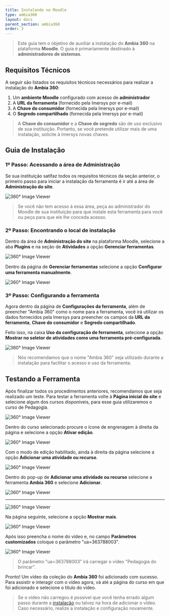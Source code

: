 ```yaml
---
title: Instalando no Moodle
type: ambia360
layout: docs
parent_section: ambia360
order: 3
---
```


> Este guia tem o objetivo de auxiliar a instalação do **Ambia 360** na plataforma **Moodle**. O guia é primariamente destinado à **administradores de sistemas**.

## Requisitos Técnicos

A seguir são listados os requisitos técnicos necessários para realizar a instalação  do **Ambia 360**:

1. Um **ambiente Moodle** configurado com acesso de **administrador**
2. A **URL da ferramenta** (fornecido pela Imersys por e-mail)
3. A **Chave do consumidor** (fornecida pela Imersys por e-mail)
4. O **Segredo compartilhado** (fornecida pela Imersys por e-mail)

> A **Chave do consumidor** e a **Chave de segredo** são de uso exclusivo de sua instituição. Portanto, se você pretende utilizar mais de uma instalação, solicite à Imersys novas chaves.
>

## Guia de Instalação

### 1º Passo: Acessando a área de Administração

Se sua instituição satifaz todos os requisitos técnicos da seção anterior, o primeiro passo para iniciar a instalação da ferramenta é ir até a área de **Administração do site**.

![360&deg; Image Viewer](../images/moodle/Moodle-SS1.png)

> Se você não tem acesso à essa área, peça ao administrador do Moodle  de sua instituição para que instale esta ferramenta para você ou peça para que ele lhe conceda acesso.

<!--toc-->

### 2º Passo: Encontrando o local de instalação

Dentro da área de **Administração do site** na plataforma Moodle, selecione a aba **Plugins** e na seção de **Atividades** a opção **Gerenciar ferramentas**.

![360&deg; Image Viewer](../images/moodle/Moodle-SS2.png)

 Dentro da página de **Gerenciar ferramentas** selecione a opção **Conﬁgurar uma ferramenta manualmente**.

![360&deg; Image Viewer](../images/moodle/Moodle-SS3.png)

### 3º Passo: Configurando a ferramenta

Agora dentro da página de **Configurações da ferramenta**, além de preencher "Ambia 360" como o nome para a ferramenta, você irá utilizar os dados fornecidos pela Imersys para preencher os campos da **URL da ferramenta**, **Chave do consumidor** e **Segredo compartilhado**.

Feito isso, na caixa **Uso da configuração de ferramenta**, selecione a opção **Mostrar no seletor de atividades como uma ferramenta pré-configurada**.

![360&deg; Image Viewer](../images/moodle/Moodle-SS4.png)

> Nós recomendamos que o nome "Ambia 360" seja utilizado durante a instalação para facilitar o acesso e uso da ferramenta.

## Testando a Ferramenta

Após finalizar todos os procedimentos anteriores, recomendamos que seja realizado um teste. Para testar a ferramenta volte à **Página inicial do site** e selecione algum dos cursos disponíveis, para esse guia utilizaremos o curso de Pedagogia.

![360&deg; Image Viewer](../images/moodle/Moodle-SS5.png)

Dentro do curso selecionado procure o ícone de engrenagem à direita da página e selecione a opção **Ativar edição**.

![360&deg; Image Viewer](../images/moodle/Moodle-SS6.png)

Com o modo de edição habilitado, ainda à direita da página selecione a opção **Adicionar uma atividade ou recurso**.

![360&deg; Image Viewer](../images/moodle/Moodle-SS7.png)

Dentro do pop-up de **Adicionar uma atividade ou recurso** selecione a ferramenta **Ambia 360** e selecione **Adicionar**.

![360&deg; Image Viewer](../images/moodle/Moodle-SS8.png)

-----------------------------------

![360&deg; Image Viewer](../images/moodle/Moodle-SS9.png)

Na página seguinte, selecione a opção **Mostrar mais**.

![360&deg; Image Viewer](../images/moodle/Moodle-SS10.png)

Após isso preencha o nome do vídeo e, no campo **Parâmetros customizados** coloque o parâmetro "ua=363788003".

![360&deg; Image Viewer](../images/moodle/Moodle-SS11.png)

>O parâmetro "ua=363788003" irá carregar o vídeo "Pedagogia do brincar".

Pronto! Um vídeo da coleção do **Ambia 360** foi adicionado com sucesso. Para assistir e interagir com o vídeo agora, vá até a página do curso em que foi adicionado e selecione o título do vídeo.

>Se o vídeo não carregou é possível que você tenha errado algum passo durante a [instalação](#guia-de-instalacao) ou talvez na hora de adicionar o vídeo. Caso necessário, realize a instalação e configuração novamente.
